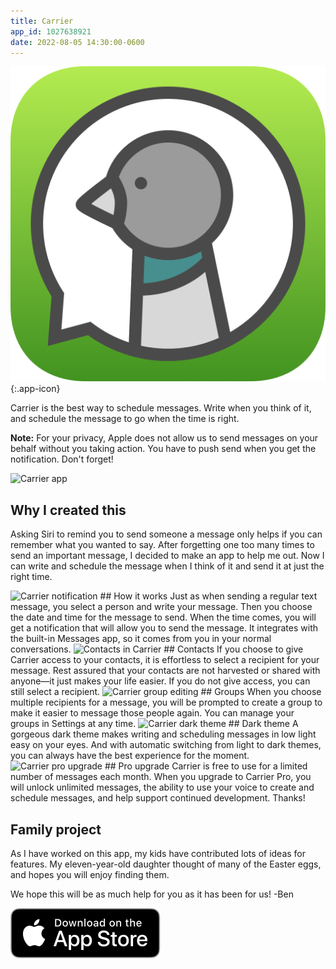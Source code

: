 ```yaml
---
title: Carrier
app_id: 1027638921
date: 2022-08-05 14:30:00-0600
---
```


![Carrier](/assets/images/CarrierIcon.png){:.app-icon}

Carrier is the best way to schedule messages. Write when you think of it, and schedule the message to go when the time is right.

<!--more-->

**Note:** For your privacy, Apple does not allow us to send messages on your behalf without you taking action. You have to push send when you get the notification. Don't forget!

![Carrier app](https://media.bsn.design/images/carrier/Carrier.png)


## Why I created this
Asking Siri to remind you to send someone a message only helps if you can remember what you wanted to say. After forgetting one too many times to send an important message, I decided to make an app to help me out. Now I can write and schedule the message when I think of it and send it at just the right time.

<img alt="Carrier notification" class="small" src="https://media.bsn.design/images/carrier/Notification.png"/>
## How it works
Just as when sending a regular text message, you select a person and write your message. Then you choose the date and time for the message to send. When the time comes, you will get a notification that will allow you to send the message. It integrates with the built-in Messages app, so it comes from you in your normal conversations.

<img alt="Contacts in Carrier" class="small" src="https://media.bsn.design/images/carrier/Contacts.png"/>
## Contacts
If you choose to give Carrier access to your contacts, it is effortless to select a recipient for your message. Rest assured that your contacts are not harvested or shared with anyone—it just makes your life easier. If you do not give access, you can still select a recipient.

<img alt="Carrier group editing" class="small" src="https://media.bsn.design/images/carrier/Groups.png"/>
## Groups
When you choose multiple recipients for a message, you will be prompted to create a group to make it easier to message those people again. You can manage your groups in Settings at any time.

<img alt="Carrier dark theme" class="small" src="https://media.bsn.design/images/carrier/Dark.png"/>
## Dark theme
A gorgeous dark theme makes writing and scheduling messages in low light easy on your eyes. And with automatic switching from light to dark themes, you can always have the best experience for the moment.

<img alt="Carrier pro upgrade" class="small" src="https://media.bsn.design/images/carrier/Upgrade.png"/>
## Pro upgrade
Carrier is free to use for a limited number of messages each month. When you upgrade to Carrier Pro, you will unlock unlimited messages, the ability to use your voice to create and schedule messages, and help support continued development. Thanks!

## Family project
As I have worked on this app, my kids have contributed lots of ideas for features. My eleven-year-old daughter thought of many of the Easter eggs, and hopes you will enjoy finding them.

We hope this will be as much help for you as it has been for us!
-Ben

[![Download](https://raw.githubusercontent.com/benjaminsnorris/media.bsn.design/gh-pages/images/app-store-badge.svg)](https://itunes.apple.com/us/app/carrier-messender/id1027638921?pt=2131643&ct=BSNDesignWebsite&mt=8)
